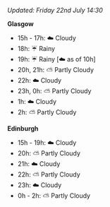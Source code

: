 *Updated: Friday 22nd July 14:30*

**Glasgow**

* 15h - 17h: :cloud: Cloudy
* 18h: :umbrella: Rainy
* 19h: :umbrella: Rainy [:cloud: as of 10h]
* 20h, 21h: :partly_sunny: Partly Cloudy
* 22h: :cloud: Cloudy
* 23h, 0h: :partly_sunny: Partly Cloudy
* 1h: :cloud: Cloudy
* 2h: :partly_sunny: Partly Cloudy

**Edinburgh**

* 15h - 19h: :cloud: Cloudy
* 20h: :partly_sunny: Partly Cloudy
* 21h: :cloud: Cloudy
* 22h: :partly_sunny: Partly Cloudy
* 23h: :cloud: Cloudy
* 0h - 2h: :partly_sunny: Partly Cloudy
